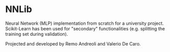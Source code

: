 # NNLib
Neural Network (MLP) implementation from scratch for a university project.
Scikit-Learn has been used for "secondary" functionalities (e.g. splitting the training set during validation).

Projected and developed by Remo Andreoli and Valerio De Caro.
